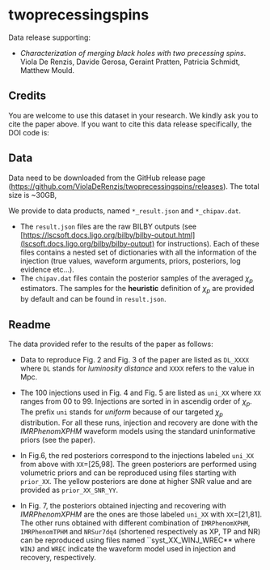 # twoprecessingspins

Data release supporting:

- _Characterization of merging black holes with two precessing spins_. Viola De Renzis, Davide Gerosa, Geraint Pratten, Patricia Schmidt, Matthew Mould.

## Credits

You are welcome to use this dataset in your research. We kindly ask you to cite the paper above. If you want to cite this data release specifically, the DOI code is:


## Data

Data need to be downloaded from the GitHub release page (https://github.com/ViolaDeRenzis/twoprecessingspins/releases). The total size is ~30GB,

We provide to data products, named `*_result.json` and `*_chipav.dat`. 

- The `result.json` files are the raw BILBY outputs (see [https://lscsoft.docs.ligo.org/bilby/bilby-output.html](lscsoft.docs.ligo.org/bilby/bilby-output) for instructions). Each of these files contains a nested set of dictionaries with all the information of the injection (true values, waveform arguments, priors, posteriors, log evidence etc...). 
- The `chipav.dat` files contain the posterior samples of the averaged $\chi_{p}$ estimators. The samples for the  **heuristic** definition of $\chi_{p}$  are provided by default and can be found in `result.json`.

## Readme

The data provided refer to the results of the paper as follows:

- Data to reproduce Fig. 2 and Fig. 3 of the paper are listed as `DL_XXXX` where `DL` stands for *luminosity distance* and `XXXX` refers to the value in Mpc.

- The 100 injections used in Fig. 4 and Fig. 5 are listed as `uni_XX` where `XX` ranges from 00 to 99. Injections are sorted in in ascendig order of $\chi_{p}$. The prefix `uni` stands for *uniform* because of our targeted $\chi_{p}$ distribution. For all these runs, injection and recovery are done with the *IMRPhenomXPHM* waveform models using the standard uninformative priors (see the paper).

- In Fig.6, the red posteriors correspond to the injections labeled `uni_XX` from above with `XX`=[25,98]. The green posteriors are performed using volumetric priors and can be reproduced using files starting with `prior_XX`. The yellow posteriors are done at higher SNR value and are provided as `prior_XX_SNR_YY`. 

- In Fig. 7, the posteriors obtained injecting and recovering with *IMRPhenomXPHM* are the ones are those labeled `uni_XX` with `XX`=[21,81]. The other runs obtained with different combination of `IMRPhenomXPHM`, `IMRPhenomTPHM` and `NRSur7dq4` (shortened respectively as XP, TP and NR) can be reproduced using files named ``syst_XX_WINJ_WREC** where `WINJ` and `WREC` indicate the waveform model used in injection and recovery, respectively.



